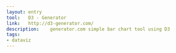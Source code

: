 ```yaml
---
layout: entry
tool:	D3 - Generator
link:	http://d3-generator.com/
description:	generator.com simple bar chart tool using D3
tags:
- dataviz	
---
```

